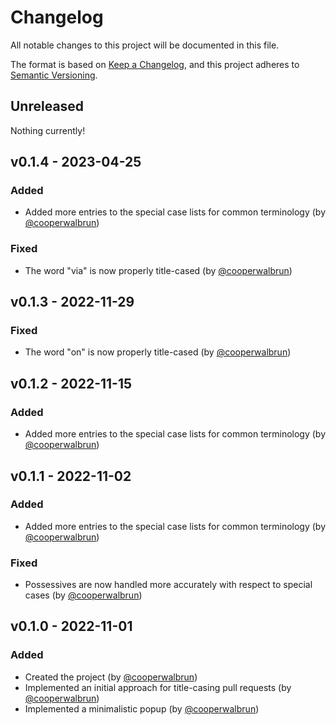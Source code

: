 # Changelog

All notable changes to this project will be documented in this file.

The format is based on [Keep a Changelog](https://keepachangelog.com/en/1.1.0/),
and this project adheres to [Semantic Versioning](https://semver.org/spec/v2.0.0.html).

## Unreleased

Nothing currently!

## v0.1.4 - 2023-04-25

### Added

* Added more entries to the special case lists for common terminology (by
  [@cooperwalbrun](https://github.com/cooperwalbrun))

### Fixed

* The word "via" is now properly title-cased (by [@cooperwalbrun](https://github.com/cooperwalbrun))

## v0.1.3 - 2022-11-29

### Fixed

* The word "on" is now properly title-cased (by [@cooperwalbrun](https://github.com/cooperwalbrun))

## v0.1.2 - 2022-11-15

### Added

* Added more entries to the special case lists for common terminology (by
  [@cooperwalbrun](https://github.com/cooperwalbrun))

## v0.1.1 - 2022-11-02

### Added

* Added more entries to the special case lists for common terminology (by
  [@cooperwalbrun](https://github.com/cooperwalbrun))

### Fixed

* Possessives are now handled more accurately with respect to special cases (by
  [@cooperwalbrun](https://github.com/cooperwalbrun))

## v0.1.0 - 2022-11-01

### Added

* Created the project (by [@cooperwalbrun](https://github.com/cooperwalbrun))
* Implemented an initial approach for title-casing pull requests (by
  [@cooperwalbrun](https://github.com/cooperwalbrun))
* Implemented a minimalistic popup (by [@cooperwalbrun](https://github.com/cooperwalbrun))
